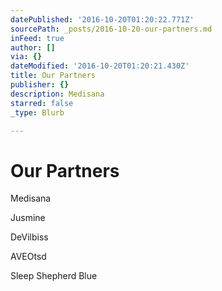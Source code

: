 ```yaml
---
datePublished: '2016-10-20T01:20:22.771Z'
sourcePath: _posts/2016-10-20-our-partners.md
inFeed: true
author: []
via: {}
dateModified: '2016-10-20T01:20:21.430Z'
title: Our Partners
publisher: {}
description: Medisana
starred: false
_type: Blurb

---
```

# Our Partners

Medisana

Jusmine

DeVilbiss

AVEOtsd

Sleep Shepherd Blue